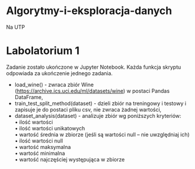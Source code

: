 # Algorytmy-i-eksploracja-danych
Na UTP

# Labolatorium 1

Zadanie zostało ukończone w Jupyter Notebook.
Każda funkcja skryptu odpowiada za ukończenie jednego zadania.
* load_wine() - zwraca zbiór Wine (https://archive.ics.uci.edu/ml/datasets/wine) w postaci Pandas DataFrame,
* train_test_split_method(dataset) - dzieli zbiór na treningowy i testowy i zapisuje je do postaci pliku csv, nie zwraca żadnej wartości,
* dataset_analysis(dataset) - analizuje zbiór wg poniższych kryteriów:\
  • ilość wartości\
  • ilość wartości unikatowych\
  • wartość średnia w zbiorze (jeśli są wartości null – nie uwzględniaj ich)\
  • ilość wartości null\
  • wartość maksymalna\
  • wartość minimalna\
  • wartość najczęściej występująca w zbiorze
